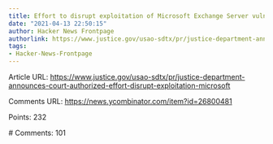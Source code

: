 ```yaml
---
title: Effort to disrupt exploitation of Microsoft Exchange Server vulnerabilities
date: "2021-04-13 22:50:15"
author: Hacker News Frontpage
authorlink: https://www.justice.gov/usao-sdtx/pr/justice-department-announces-court-authorized-effort-disrupt-exploitation-microsoft
tags:
- Hacker-News-Frontpage
---
```


<p>Article URL: <a href="https://www.justice.gov/usao-sdtx/pr/justice-department-announces-court-authorized-effort-disrupt-exploitation-microsoft">https://www.justice.gov/usao-sdtx/pr/justice-department-announces-court-authorized-effort-disrupt-exploitation-microsoft</a></p>
<p>Comments URL: <a href="https://news.ycombinator.com/item?id=26800481">https://news.ycombinator.com/item?id=26800481</a></p>
<p>Points: 232</p>
<p># Comments: 101</p>
